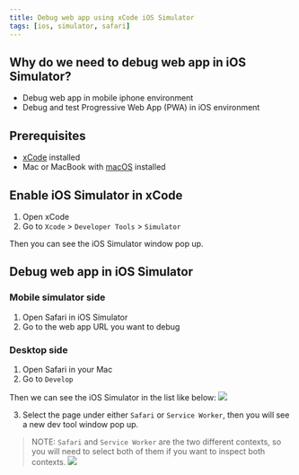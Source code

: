```yaml
---
title: Debug web app using xCode iOS Simulator
tags: [ios, simulator, safari]
---
```


## Why do we need to debug web app in iOS Simulator?

- Debug web app in mobile iphone environment
- Debug and test Progressive Web App (PWA) in iOS environment

## Prerequisites

- [xCode](https://developer.apple.com/xcode/) installed
- Mac or MacBook with [macOS](https://www.apple.com/macos/) installed

## Enable iOS Simulator in xCode

1. Open xCode
2. Go to `Xcode` > `Developer Tools` > `Simulator`

Then you can see the iOS Simulator window pop up.

## Debug web app in iOS Simulator

### Mobile simulator side

1. Open Safari in iOS Simulator
2. Go to the web app URL you want to debug

### Desktop side

1. Open Safari in your Mac
2. Go to `Develop`

Then we can see the iOS Simulator in the list like below:
![](https://i.imgur.com/isuMtZf.png)

3. Select the page under either `Safari` or `Service Worker`, then you will see a new dev tool window pop up.

> NOTE: `Safari` and `Service Worker` are the two different contexts, so you will need to select both of them if you want to inspect both contexts.
> ![](https://i.imgur.com/fD1kQOv.png)

